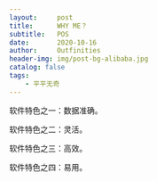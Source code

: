 ```yaml
---
layout:     post
title:      WHY ME？
subtitle:   POS
date:       2020-10-16
author:     Outfinities
header-img: img/post-bg-alibaba.jpg
catalog: false
tags:
    - 平平无奇
---
```



软件特色之一：数据准确。

软件特色之二：灵活。

软件特色之三：高效。

软件特色之四：易用。

